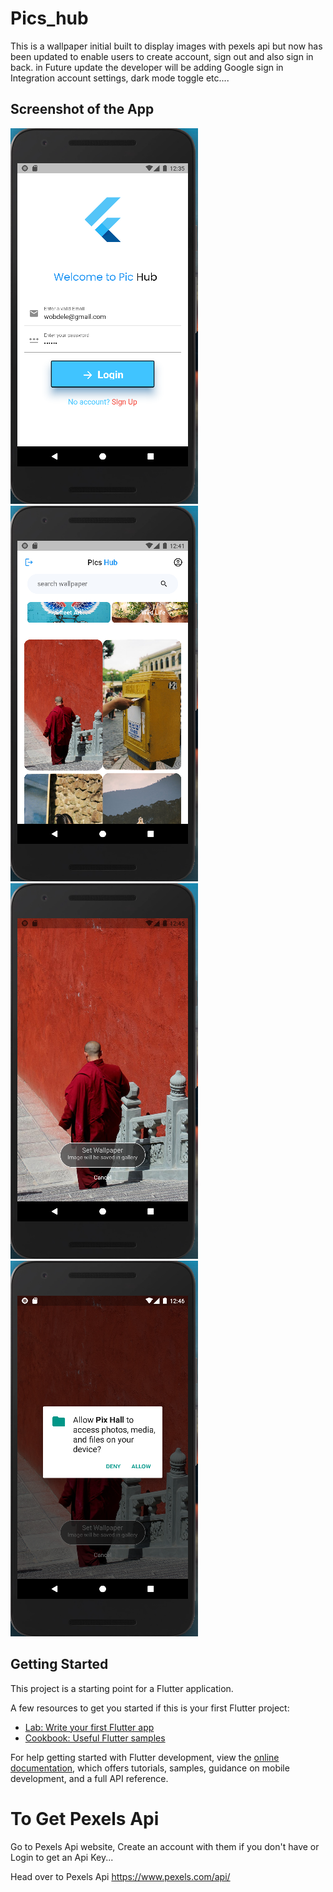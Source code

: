 # Pics_hub

This is a wallpaper initial built to display images with pexels api but now has been updated to enable users to create account, sign out and also sign in back. in Future update the developer will be adding Google sign in Integration account settings, dark mode toggle etc....

## Screenshot of the App

![](/assets/screenshots/first.png)   ![](/assets/screenshots/second.png)
![](/assets/screenshots/third.png)    ![](/assets/screenshots/fourth.png)


## Getting Started

This project is a starting point for a Flutter application.

A few resources to get you started if this is your first Flutter project:

- [Lab: Write your first Flutter app](https://docs.flutter.dev/get-started/codelab)
- [Cookbook: Useful Flutter samples](https://docs.flutter.dev/cookbook)

For help getting started with Flutter development, view the
[online documentation](https://docs.flutter.dev/), which offers tutorials,
samples, guidance on mobile development, and a full API reference.

# To Get Pexels Api
Go to Pexels Api website, Create an account with them if you don't have or Login to get an Api Key...

Head over to Pexels Api https://www.pexels.com/api/
